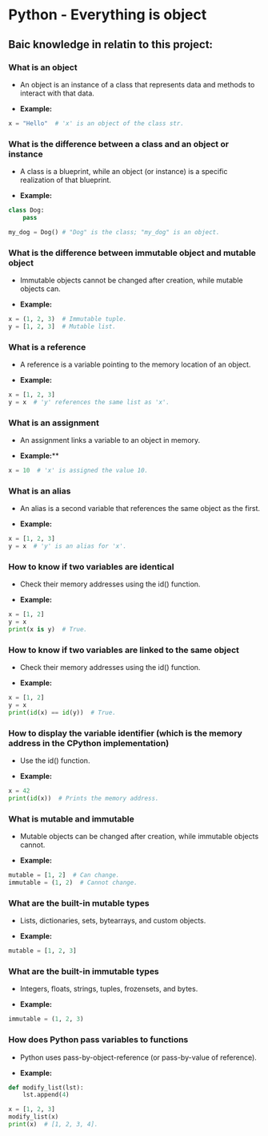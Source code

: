 # Python - Everything is object

## Baic knowledge in relatin to this project:

### What is an object

+ An object is an instance of a class that represents data and methods to interact with that data.

+ **Example:**

```python
x = "Hello"  # 'x' is an object of the class str.
```

### What is the difference between a class and an object or instance

+ A class is a blueprint, while an object (or instance) is a specific realization of that blueprint.

+ **Example:**
```python
class Dog:
    pass

my_dog = Dog() # "Dog" is the class; "my_dog" is an object.
```

### What is the difference between immutable object and mutable object

+ Immutable objects cannot be changed after creation, while mutable objects can.

+ **Example:**
```python
x = (1, 2, 3)  # Immutable tuple.
y = [1, 2, 3]  # Mutable list.
```

### What is a reference
+ A reference is a variable pointing to the memory location of an object.

+ **Example:**
```python
x = [1, 2, 3]
y = x  # 'y' references the same list as 'x'.
```

### What is an assignment

+ An assignment links a variable to an object in memory.

+ **Example:****

```python
x = 10  # 'x' is assigned the value 10.
```

### What is an alias

+ An alias is a second variable that references the same object as the first.

+ **Example:**
```python
x = [1, 2, 3]
y = x  # 'y' is an alias for 'x'.
```

### How to know if two variables are identical

+ Check their memory addresses using the id() function.

+ **Example:**
```python
x = [1, 2]
y = x
print(x is y)  # True.
```

### How to know if two variables are linked to the same object

+ Check their memory addresses using the id() function.

+ **Example:**
```python
x = [1, 2]
y = x
print(id(x) == id(y))  # True.
```

### How to display the variable identifier (which is the memory address in the CPython implementation)

+ Use the id() function.

+ **Example:**
```python
x = 42
print(id(x))  # Prints the memory address.
```

### What is mutable and immutable

+ Mutable objects can be changed after creation, while immutable objects cannot.

+ **Example:**
```python
mutable = [1, 2]  # Can change.
immutable = (1, 2)  # Cannot change.
```

### What are the built-in mutable types

+ Lists, dictionaries, sets, bytearrays, and custom objects.

+ **Example:**
```python
mutable = [1, 2, 3]
```

### What are the built-in immutable types

+ Integers, floats, strings, tuples, frozensets, and bytes.

+ **Example:**
```python
immutable = (1, 2, 3)
```

### How does Python pass variables to functions

+ Python uses pass-by-object-reference (or pass-by-value of reference).

+ **Example:**
```python
def modify_list(lst):
    lst.append(4)

x = [1, 2, 3]
modify_list(x)
print(x)  # [1, 2, 3, 4].
```
